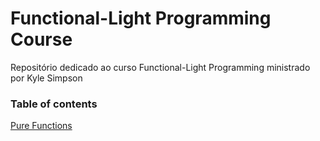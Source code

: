 # Functional-Light Programming Course
Repositório dedicado ao curso Functional-Light Programming ministrado por Kyle Simpson 

### Table of contents
[Pure Functions](01-pure-functions/exercises.md)
